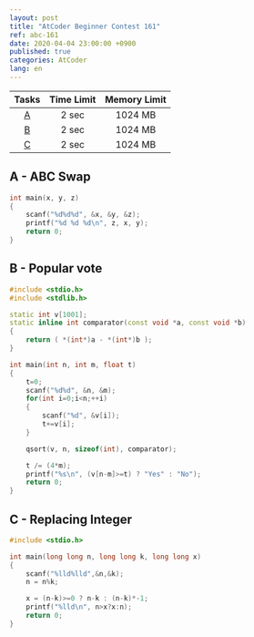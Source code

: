 ```yaml
---
layout: post
title: "AtCoder Beginner Contest 161"
ref: abc-161
date: 2020-04-04 23:00:00 +0900
published: true
categories: AtCoder
lang: en
---
```


| Tasks | Time Limit | Memory Limit |
|:-:|:-:|:-:|
|[A](#A)|2 sec|1024 MB|
|[B](#B)|2 sec|1024 MB|
|[C](#C)|2 sec|1024 MB|

<div class="divider"></div>

## A - ABC Swap <a id="A"></a>
```cpp
int main(x, y, z)
{
    scanf("%d%d%d", &x, &y, &z);
    printf("%d %d %d\n", z, x, y);
    return 0;
}
```

## B - Popular vote <a id="B"></a>
```cpp
#include <stdio.h>
#include <stdlib.h>

static int v[1001];
static inline int comparator(const void *a, const void *b)
{
    return ( *(int*)a - *(int*)b );
}

int main(int n, int m, float t)
{
    t=0;
    scanf("%d%d", &n, &m);
    for(int i=0;i<n;++i)
    {
        scanf("%d", &v[i]);
        t+=v[i];
    }

    qsort(v, n, sizeof(int), comparator);

    t /= (4*m);
    printf("%s\n", (v[n-m]>=t) ? "Yes" : "No");
    return 0;
}
```

## C - Replacing Integer <a id="C"></a>
```cpp
#include <stdio.h>

int main(long long n, long long k, long long x)
{
    scanf("%lld%lld",&n,&k);
    n = n%k;

    x = (n-k)>=0 ? n-k : (n-k)*-1;
    printf("%lld\n", n>x?x:n);
    return 0;
}
```
